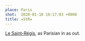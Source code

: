 ```yaml
---
place: Paris
shot:  2020-01-18 10:17:03 +0000
title: ★StR★
---
```


[Le Saint-Régis](https://lesaintregis-paris.com/), as Parisian in as out.

